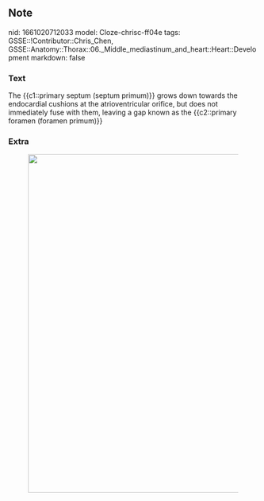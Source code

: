 ## Note
nid: 1661020712033
model: Cloze-chrisc-ff04e
tags: GSSE::!Contributor::Chris_Chen, GSSE::Anatomy::Thorax::06._Middle_mediastinum_and_heart::Heart::Development
markdown: false

### Text
<div class='toggle'>
  The {{c1::primary septum (septum primum)}} grows down towards the
  endocardial cushions at the atrioventricular orifice, but does
  not immediately fuse with them, leaving a gap known as the
  {{c2::primary foramen (foramen primum)}}
</div>

### Extra
<figure id="eccd8486-7b32-4193-8b2f-b238475393c6" class="image">
  <a href= 
  "Development%20a53d4c825df44f8fb462f3ca59f85760/Untitled.png"><img style="width:681px"
  src="57e1ebf281ad243ba3906165559678a58f022ab3.png"></a>
</figure>
